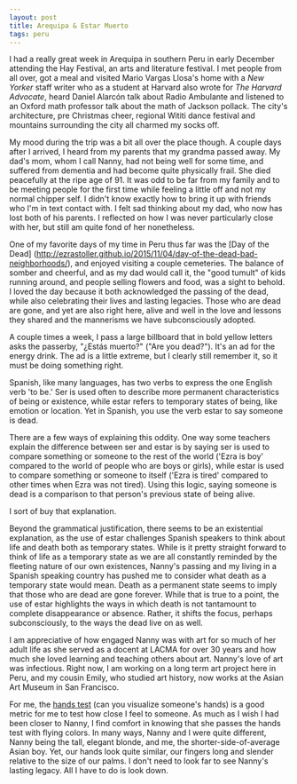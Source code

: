 ```yaml
---
layout: post
title: Arequipa & Estar Muerto
tags: peru
---
```

I had a really great week in Arequipa in southern Peru in early December attending the Hay Festival, an arts and literature festival. I met people from all over, got a meal and visited Mario Vargas Llosa's home with a *New Yorker* staff writer who as a student at Harvard also wrote for *The Harvard Advocate*, heard Daniel Alarcón talk about Radio Ambulante and listened to an Oxford math professor talk about the math of Jackson pollack. The city's architecture, pre Christmas cheer, regional Wititi dance festival and mountains surrounding the city all charmed my socks off. 

My mood during the trip was a bit all over the place though. A couple days after I arrived, I heard from my parents that my grandma passed away. My dad's mom, whom I call Nanny, had not being well for some time, and suffered from dementia and had become quite physically frail. She died peacefully at the ripe age of 91. It was odd to be far from my family and to be meeting people for the first time while feeling a little off and not my normal chipper self. I didn't know exactly how to bring it up with friends who I'm in text contact with. I felt sad thinking about my dad, who now has lost both of his parents. I reflected on how I was never particularly close with her, but still am quite fond of her nonetheless. 

One of my favorite days of my time in Peru thus far was the [Day of the Dead] (http://ezrastoller.github.io/2015/11/04/day-of-the-dead-bad-neighborhoods/), and enjoyed visiting a couple cemeteries. The balance of somber and cheerful, and as my dad would call it, the "good tumult" of kids running around, and people selling flowers and food, was a sight to behold. I loved the day because it both acknowledged the passing of the dead, while also celebrating their lives and lasting legacies. Those who are dead are gone, and yet are also right here, alive and well in the love and lessons they shared and the mannerisms we have subconsciously adopted. 

A couple times a week, I pass a large billboard that in bold yellow letters asks the passerby, "¿Estás muerto?" ("Are you dead?"). It's an ad for the energy drink. The ad is a little extreme, but I clearly still remember it, so it must be doing something right.

Spanish, like many languages, has two verbs to express the one English verb 'to be.' Ser is used often to describe more permanent characteristics of being or existence, while estar refers to temporary states of being, like emotion or location. Yet in Spanish, you use the verb estar to say someone is dead.

There are a few ways of explaining this oddity. One way some teachers explain the difference between ser and estar is by saying ser is used to compare something or someone to the rest of the world ('Ezra is boy' compared to the world of people who are boys or girls), while estar is used to compare something or someone to itself ('Ezra is tired' compared to other times when Ezra was not tired). Using this logic, saying someone is dead is a comparison to that person's previous state of being alive.

I sort of buy that explanation. 

Beyond the grammatical justification, there seems to be an existential explanation, as the use of estar challenges Spanish speakers to think about life and death both as temporary states. While is it pretty straight forward to think of life as a temporary state as we are all constantly reminded by the fleeting nature of our own existences, Nanny's passing and my living in a Spanish speaking country has pushed me to consider what death as a temporary state would mean. Death as a permanent state seems to imply that those who are dead are gone forever. While that is true to a point, the use of estar highlights the ways in which death is not tantamount to complete disappearance or absence. Rather, it shifts the focus, perhaps subconsciously, to the ways the dead live on as well. 

I am appreciative of how engaged Nanny was with art for so much of her adult life as she served as a docent at LACMA for over 30 years and how much she loved learning and teaching others about art. Nanny's love of art was infectious. Right now, I am working on a long term art project here in Peru, and my cousin Emily, who studied art history, now works at the Asian Art Museum in San Francisco.

For me, the [hands test](http://ezrastoller.github.io/2015/12/01/the-hands-test/) (can you visualize someone's hands) is a good metric for me to test how close I feel to someone. As much as I wish I had been closer to Nanny, I find comfort in knowing that she passes the hands test with flying colors. In many ways, Nanny and I were quite different, Nanny being the tall, elegant blonde, and me, the shorter-side-of-average Asian boy. Yet, our hands look quite similar, our fingers long and slender relative to the size of our palms. I don't need to look far to see Nanny's lasting legacy. All I have to do is look down. 
